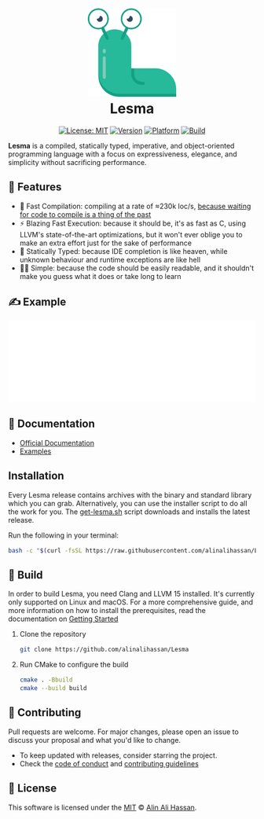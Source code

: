 <h1 align="center">
  <img src="docs/static/img/logo.svg" height="180px" style="height: 180px" alt="Lesma Programming Language" title="Lesma Programming Language">
  <br>
  Lesma
</h1>

<div align="center">

[![License: MIT](https://img.shields.io/github/license/alinalihassan/Lesma?color=yellow)](https://github.com/alinalihassan/Lesma/blob/main/LICENSE.txt)
[![Version](https://img.shields.io/github/v/release/alinalihassan/Lesma?color=blue)](https://github.com/alinalihassan/Lesma/releases)
[![Platform](https://img.shields.io/badge/platforms-%20Linux%20|%20macOS-green.svg?color=lightgrey)](https://github.com/alinalihassan/Lesma/releases)
[![Build](https://img.shields.io/github/actions/workflow/status/alinalihassan/Lesma/ci.yaml?branch=main)](https://github.com/alinalihassan/Lesma/actions/workflows/ci.yaml)

</div>

**Lesma** is a compiled, statically typed, imperative, and object-oriented programming language with a focus on
expressiveness, elegance, and simplicity without sacrificing performance.

## 📝 Features

- 🚀 Fast Compilation: compiling at a rate of ≈230k
  loc/s, [because waiting for code to compile is a thing of the past](https://xkcd.com/303/)
- ⚡ Blazing Fast Execution: because it should be, it's as fast as C, using LLVM's state-of-the-art optimizations, but it
  won't ever oblige you to make an extra effort just for the sake of performance
- 🔬 Statically Typed: because IDE completion is like heaven, while unknown behaviour and runtime exceptions are like
  hell
- 🧑‍🎨 Simple: because the code should be easily readable, and it shouldn't make you guess what it does or take long to
  learn

## ✍️ Example

![Lesma Fibonacci](imgs/lesma_fib.svg)

## 📖 Documentation

- [Official Documentation](https://lesma-lang.com/)
- [Examples](https://github.com/alinalihassan/Lesma/blob/main/tests/lesma)

## Installation

Every Lesma release contains archives with the binary and standard library which you can grab. Alternatively, you can
use the installer script to do all the work for you. The [get-lesma.sh](scripts/get-lesma.sh) script downloads and
installs the latest release.

Run the following in your terminal:

```bash
bash -c "$(curl -fsSL https://raw.githubusercontent.com/alinalihassan/Lesma/main/scripts/get-lesma.sh)"
```

## 🔧 Build

In order to build Lesma, you need Clang and LLVM 15 installed. It's currently only supported on Linux and macOS.
For a more comprehensive guide, and more information on how to install the prerequisites,
read the documentation on [Getting Started](https://lesma-lang.com/docs/introduction/getting-started)

1. Clone the repository
    ```bash
    git clone https://github.com/alinalihassan/Lesma
    ```
2. Run CMake to configure the build
    ```bash
    cmake . -Bbuild
    cmake --build build
    ```

## 💬 Contributing

Pull requests are welcome. For major changes, please open an issue to discuss your proposal and what you'd like to
change.

- To keep updated with releases, consider starring the project.
- Check the [code of conduct](CODE_OF_CONDUCT.md) and [contributing guidelines](CONTRIBUTING.md)

## 📎 License

This software is licensed under the [MIT](https://github.com/alinalihassan/Lesma/blob/main/LICENSE.txt)
© [Alin Ali Hassan](https://github.com/alinalihassan).